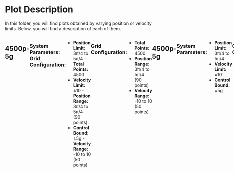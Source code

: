# Plot Description

In this folder, you will find plots obtained by varying position or velocity limits. Below, you will find a description of each of them.

<div style="display: flex; justify-content: space-between;">

## 4500p-5g
### System Parameters:                          Grid Configuration:
- **Position Limit:** 3π/4 to 5π/4              - **Total Points:** 4500
- **Velocity Limit:** ±10                       - **Position Range:** 3π/4 to 5π/4 (90 points)
- **Control Bound:** ±5g                        - **Velocity Range:** -10 to 10 (50 points)

### Grid Configuration:
- **Total Points:** 4500
- **Position Range:** 3π/4 to 5π/4 (90 points)
- **Velocity Range:** -10 to 10 (50 points)

---

## 4500p-5g
### System Parameters:

- **Position Limit:** 3π/4 to 5π/4
- **Velocity Limit:** ±10
- **Control Bound:** ±5g

<br>

### Grid Configuration:

- **Total Points:** 4500
- **Position Range:** 3π/4 to 5π/4 (90 points)
- **Velocity Range:** -10 to 10 (50 points)



## 4500p-5g-2q
### System Parameters:
- **Position Limit:** 3/4π to 5/4π
- **Velocity Limit:** ±10
- **Control Bound:** ±5g

### Grid Configuration:
- **Total Points:** 4500
- **Position Range:** π/2 to 3π/2 (90 points)
- **Velocity Range:** -10 to 10 (50 points)

---

Feel free to explore the respective folders for each system to find the implementation details and code related to the Deep Q-Learning training and evaluation for the specified pendulum configurations.

For more information, refer to the individual README files within each system's folder.



